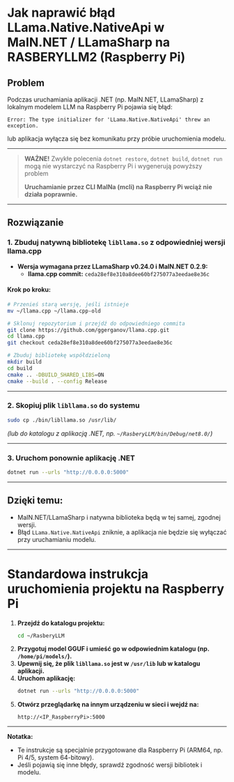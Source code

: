 # Jak naprawić błąd LLama.Native.NativeApi w MaIN.NET / LLamaSharp na RASBERYLLM2 (Raspberry Pi)

## Problem

Podczas uruchamiania aplikacji .NET (np. MaIN.NET, LLamaSharp) z lokalnym modelem LLM na Raspberry Pi pojawia się błąd:

```
Error: The type initializer for 'LLama.Native.NativeApi' threw an exception.
```
lub aplikacja wyłącza się bez komunikatu przy próbie uruchomienia modelu.

---

> **WAŻNE!**
> Zwykłe polecenia `dotnet restore`, `dotnet build`, `dotnet run` mogą nie wystarczyć na Raspberry Pi i wygenerują powyższy problem
> 
> **Uruchamianie przez CLI MaINa (mcli) na Raspberry Pi wciąż nie działa poprawnie.**

---

## Rozwiązanie

### 1. Zbuduj natywną bibliotekę `libllama.so` z odpowiedniej wersji llama.cpp

- **Wersja wymagana przez LLamaSharp v0.24.0 i MaIN.NET 0.2.9:**
  - **llama.cpp commit:** `ceda28ef8e310a8dee60bf275077a3eedae8e36c`

#### Krok po kroku:

```bash
# Przenieś starą wersję, jeśli istnieje
mv ~/llama.cpp ~/llama.cpp-old

# Sklonuj repozytorium i przejdź do odpowiedniego commita
git clone https://github.com/ggerganov/llama.cpp.git
cd llama.cpp
git checkout ceda28ef8e310a8dee60bf275077a3eedae8e36c

# Zbuduj bibliotekę współdzieloną
mkdir build
cd build
cmake .. -DBUILD_SHARED_LIBS=ON
cmake --build . --config Release
```

---

### 2. Skopiuj plik `libllama.so` do systemu

```bash
sudo cp ./bin/libllama.so /usr/lib/
```
*(lub do katalogu z aplikacją .NET, np. `~/RasberyLLM/bin/Debug/net8.0/`)*

---

### 3. Uruchom ponownie aplikację .NET

```bash
dotnet run --urls "http://0.0.0.0:5000"
```

---

## Dzięki temu:
- MaIN.NET/LLamaSharp i natywna biblioteka będą w tej samej, zgodnej wersji.
- Błąd `LLama.Native.NativeApi` zniknie, a aplikacja nie będzie się wyłączać przy uruchamianiu modelu.

---

# Standardowa instrukcja uruchomienia projektu na Raspberry Pi

1. **Przejdź do katalogu projektu:**
   ```bash
   cd ~/RasberyLLM
   ```
2. **Przygotuj model GGUF i umieść go w odpowiednim katalogu (np. `/home/pi/models/`).**
3. **Upewnij się, że plik `libllama.so` jest w `/usr/lib` lub w katalogu aplikacji.**
4. **Uruchom aplikację:**
   ```bash
   dotnet run --urls "http://0.0.0.0:5000"
   ```
5. **Otwórz przeglądarkę na innym urządzeniu w sieci i wejdź na:**
   ```
   http://<IP_RaspberryPi>:5000
   ```

---

**Notatka:**
- Te instrukcje są specjalnie przygotowane dla Raspberry Pi (ARM64, np. Pi 4/5, system 64-bitowy).
- Jeśli pojawią się inne błędy, sprawdź zgodność wersji bibliotek i modelu. 
